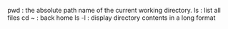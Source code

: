 pwd :  the absolute path name of the current working directory.
ls : list all files
cd ~ : back home
ls -l : display directory contents in a long format
